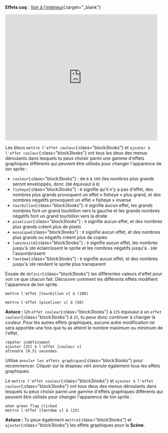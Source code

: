 **Effets coq** : [Voir à l'intérieur](https://scratch.mit.edu/projects/435730522/editor){:target="_blank"}

<div class="scratch-preview">
  <iframe allowtransparency="true" width="485" height="402" src="https://scratch.mit.edu/projects/embed/435730522/?autostart=false" frameborder="0"></iframe>
</div>

Les blocs `mettre l'effet couleur`{:class="block3looks"} et `ajouter à l'effet couleur`{:class="block3looks"} ont tous les deux des menus déroulants dans lesquels tu peux choisir parmi une gamme d'effets graphiques différents qui peuvent être utilisés pour changer l'apparence de ton sprite :

+ `couleur`{:class="block3looks"} : de `0` à `199` (les nombres plus grands seront enveloppés, donc `200` équivaut à `0`)
+ `fisheye`{:class="block3looks"} : `0` signifie qu'il n'y a pas d'effet, des nombres plus grands provoquent un effet « fisheye » plus grand, et des nombres négatifs provoquent un effet « fisheye » inverse
+ `tourbillon`{:class="block3looks"}: `0` signifie aucun effet, les grands nombres font un grand tourbillon vers la gauche et les grands nombres négatifs font un grand tourbillon vers la droite
+ `pixeliser`{:class="block3looks"} : `0` signifie aucun effet, et des nombres plus grands créent plus de pixels
+ `mosaïque`{:class="block3looks"} : `0` signifie aucun effet, et des nombres plus grands ou négatifs créent plus de copies
+ `luminosité`{:class="block3looks"} : `0` signifie aucun effet, les nombres jusqu'à `100` éclaircissent le sprite et les nombres négatifs jusqu'à `-100` l'assombrissent
+ `fantôme`{:class="block3looks"} : `0` signifie aucun effet, et des nombres jusqu'à `100` rendent le sprite plus transparent

Essaie de `définir`{:class="block3looks"} les différentes valeurs d'effet pour voir ce que chacun fait. Découvre comment les différents effets modifient l'apparence de ton sprite.

```blocks3
mettre l'effet [tourbillon v] à (100)

mettre l'effet [pixeliser v] à (50)
```

**Astuce :** Un `effet couleur`{:class="block3looks"} à `225` équivaut à un `effet couleur`{:class="block3looks"} à `25`, tu peux donc continuer à changer la couleur. Pour les autres effets graphiques, aucune autre modification ne sera apportée une fois que tu as atteint le nombre maximum ou minimum de l'effet.

```blocks3
répéter indéfiniment
ajouter [25] à l'effet [couleur v]
attendre [0.5] secondes
```

Utilise `annuler les effets graphiques`{:class="block3looks"} pour recommencer. Cliquer sur le drapeau vert annule également tous les effets graphiques.

Le `mettre l'effet couleur`{:class="block3looks"} et `ajouter à l'effet couleur`{:class="block3looks"} ont tous deux des menus déroulants dans lesquels tu peux choisir parmi une gamme d'effets graphiques différents qui peuvent être utilisés pour changer l'apparence de ton sprite :

```blocks3
when green flag clicked
mettre l'effet [fantôme v] à (25)
```

**Astuce :** Tu peux également `mettre`{:class="block3looks"} et `ajouter`{:class="block3looks"} les effets graphiques pour la **Scène**.
